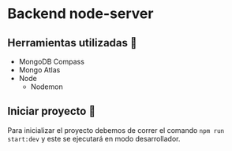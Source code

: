 # Backend node-server

## Herramientas utilizadas 🔧

- MongoDB Compass
- Mongo Atlas
- Node
  - Nodemon


## Iniciar proyecto 🚀

Para inicializar el proyecto debemos de correr el comando `npm run start:dev` y este se ejecutará en modo desarrollador.